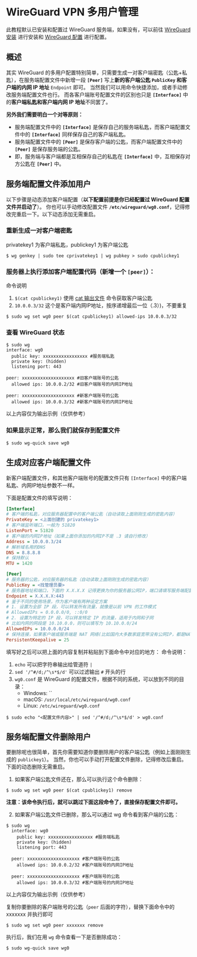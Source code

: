 # WireGuard VPN 多用户管理

此教程默认已安装和配置过 WireGuard 服务端，如果没有，可以前往 [WireGuard 安装](WireGuard%20%E5%AE%89%E8%A3%85.md) 进行安装和 [WireGuard 配置](WireGuard%20%E9%85%8D%E7%BD%AE.md) 进行配置。

## 概述

其实 WireGuard 的多用户配置特别简单，只需要生成一对客户端密匙（公匙+私匙），在服务端配置文件中新增一段 **`[Peer]`** 写上**新的客户端公匙 `PublicKey` 和客户端的内网 IP 地址**  `Endpoint` 即可。
当然我们可以用命令快捷添加，或者手动修改服务端配置文件也行。
而各客户端账号配置文件的区别也只是 **`[Interface]`** 中的**客户端私匙和客户端内网 IP 地址**不同罢了。

**另外我们需要明白一个对等原则：**

-   服务端配置文件中的 **`[Interface]`** 是保存自己的服务端私匙，而客户端配置文件中的 **`[Interface]`** 同样保存自己的客户端私匙。
-   服务端配置文件中的 **`[Peer]`** 是保存客户端的公匙，而客户端配置文件中的 **`[Peer]`** 是保存服务端的公匙。
-   即，服务端与客户端都是互相保存自己的私匙在 **`[Interface]`** 中，互相保存对方公匙在 **`[Peer]`** 中。

## 服务端配置文件添加用户

以下步骤是动态添加客户端配置（**以下配置前提是你已经配置过 WireGuard 配置文件并启动了**）。
你也可以手动修改配置文件 **`/etc/wireguard/wg0.conf`**，记得修改完重启一下。以下动态添加无需重启。

### 重新生成一对客户端密匙

privatekey1 为客户端私匙，publickey1 为客户端公匙

```shell
$ wg genkey | sudo tee cprivatekey1 | wg pubkey > sudo cpublickey1
```

### 服务器上执行添加客户端配置代码（新增一个 `[peer]`）：

命令说明
1. `$(cat cpublickey1)` 使用 [cat 输出文件](../../../%F0%9F%93%9F%20%E7%BB%88%E7%AB%AF/Linux%20%E5%91%BD%E4%BB%A4/%E6%96%87%E6%A1%A3%E8%AF%BB%E5%86%99/cat%20%E8%BE%93%E5%87%BA%E6%96%87%E4%BB%B6.md) 命令获取客户端公匙
2. `10.0.0.3/32` 这个是客户端内网IP地址，按序递增最后一位（.3）)，不要重复

```shell
$ sudo wg set wg0 peer $(cat cpublickey1) allowed-ips 10.0.0.3/32
```

### 查看 WireGuard 状态

```shell
$ sudo wg
interface: wg0
  public key: xxxxxxxxxxxxxxxxx #服务端私匙
  private key: (hidden)
  listening port: 443
 
peer: xxxxxxxxxxxxxxxxxxxx #旧客户端账号的公匙
  allowed ips: 10.0.0.2/32 #旧客户端账号的内网IP地址
 
peer: xxxxxxxxxxxxxxxxxxxx #新客户端账号的公匙
  allowed ips: 10.0.0.3/32 #新客户端账号的内网IP地址
```

以上内容仅为输出示例（仅供参考）

### 如果显示正常，那么我们就保存到配置文件

```shell
$ sudo wg-quick save wg0
```

## 生成对应客户端配置文件

新客户端配置文件，和其他客户端账号的配置文件只有 `[Interface]` 中的客户端私匙、内网IP地址参数不一样。

下面是配置文件的填写说明：

```ini 
[Interface]
# 客户端的私匙，对应服务器配置中的客户端公匙（自动读取上面刚刚生成的密匙内容）
PrivateKey = <上面创建的 privatekey1>
# 客户端监听端口，一般为 51820
ListenPort = 51820
# 客户端的内网IP地址（如果上面你添加的内网IP不是 .3 请自行修改）
Address = 10.0.0.3/24
# 解析域名用的DNS
DNS = 8.8.8.8
# 保持默认
MTU = 1420

[Peer]
# 服务器的公匙，对应服务器的私匙（自动读取上面刚刚生成的密匙内容）
PublicKey = <找管理员要>
# 服务器地址和端口，下面的 X.X.X.X 记得更换为你的服务器公网IP，端口请填写服务端配置时的监听端口
Endpoint = X.X.X.X:443
# 鉴于不同的使用场景，作为客户端有两种设定方案
# 1. 设置为全部 IP 段，可以转发所有流量，就像是以前 VPN 的工作模式
# AllowedIPs = 0.0.0.0/0, ::0/0
# 2. 设置为特定的 IP 段，可以转发特定 IP 的流量，适用于内网和子网
# 比如内网的网段是 10.10.0.0，则可以填写为 10.10.0.0/24
AllowedIPs = 10.0.0.0/24
# 保持连接，如果客户端或服务端是 NAT 网络(比如国内大多数家庭宽带没有公网IP，都是NAT)，那么就需要添加这个参数定时链接服务端(单位：秒)，如果你的服务器和你本地都不是 NAT 网络，那么建议不使用该参数（设置为0，或客户端配置文件中删除这行）
PersistentKeepalive = 25
```

填写好之后可以把上面的内容复制并粘贴到下面命令中对应的地方：
命令说明：
1. `echo` 可以把字符串输出给管道符 `|`
2. `sed '/^#/d;/^\s*$/d'` 可以过滤输出 `#` 开头的行
3. `wg0.conf` 是 WireGuard 的配置文件，根据不同的系统，可以放到不同的目录：
    - Windows: ``
    - macOS: `/usr/local/etc/wireguard/wg0.conf`
    - Linux: `/etc/wireguard/wg0.conf`

```shell
$ sudo echo "<配置文件内容>" | sed '/^#/d;/^\s*$/d' > wg0.conf
```

## 服务端配置文件删除用户


要删除呢也很简单，首先你需要知道你要删除用户的客户端公匙（例如上面刚刚生成的 `publickey1`）。
当然，你也可以手动打开配置文件删除，记得修改后重启。下面的动态删除无需重启。

1. 如果客户端公匙文件还在，那么可以执行这个命令删除：

```shell
$ sudo wg set wg0 peer $(cat cpublickey1) remove
```

**注意：该命令执行后，就可以跳过下面这段命令了，直接保存配置文件即可。**

2. 如果客户端公匙文件已删除，那么可以通过 wg 命令看到客户端的公匙：
```shell
$ sudo wg
  interface: wg0
    public key: xxxxxxxxxxxxxxxxx #服务端私匙
    private key: (hidden)
    listening port: 443

  peer: xxxxxxxxxxxxxxxxxxxx #客户端账号的公匙
    allowed ips: 10.0.0.2/32 #客户端账号的内网IP地址

  peer: xxxxxxxxxxxxxxxxxxxx #客户端账号的公匙
    allowed ips: 10.0.0.3/32 #客户端账号的内网IP地址
```

以上内容仅为输出示例（仅供参考）

复制你要删除的客户端账号的公匙（`peer` 后面的字符），替换下面命令中的 xxxxxxx 并执行即可
```shell
$ sudo wg set wg0 peer xxxxxxx remove
```

执行后，我们在用 `wg` 命令查看一下是否删除成功：

```shell
$ sudo wg-quick save wg0
```
